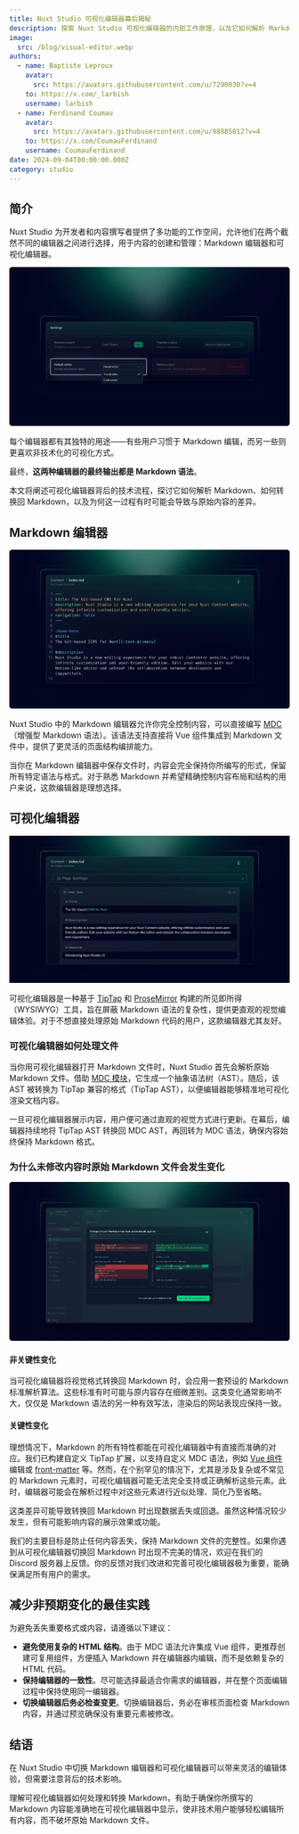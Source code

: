 ```yaml
---
title: Nuxt Studio 可视化编辑器幕后揭秘
description: 探索 Nuxt Studio 可视化编辑器的内部工作原理，以及它如何解析 Markdown 语法并重新生成内容。
image:
  src: /blog/visual-editor.webp
authors:
  - name: Baptiste Leproux
    avatar:
      src: https://avatars.githubusercontent.com/u/7290030?v=4
    to: https://x.com/_larbish
    username: larbish
  - name: Ferdinand Coumau
    avatar:
      src: https://avatars.githubusercontent.com/u/98885012?v=4
    to: https://x.com/CoumauFerdinand
    username: CoumauFerdinand
date: 2024-09-04T00:00:00.000Z
category: studio
---
```


## **简介**

Nuxt Studio 为开发者和内容撰写者提供了多功能的工作空间，允许他们在两个截然不同的编辑器之间进行选择，用于内容的创建和管理：Markdown 编辑器和可视化编辑器。

![从项目设置中选择你喜欢的编辑器](/blog/favorite-editor.webp)

每个编辑器都有其独特的用途——有些用户习惯于 Markdown 编辑，而另一些则更喜欢非技术化的可视化方式。

最终，**这两种编辑器的最终输出都是 Markdown 语法**。

本文将阐述可视化编辑器背后的技术流程，探讨它如何解析 Markdown、如何转换回 Markdown，以及为何这一过程有时可能会导致与原始内容的差异。

## **Markdown 编辑器**

![在 Nuxt Studio 中直接编辑 Markdown](/blog/markdown-editor.webp)

Nuxt Studio 中的 Markdown 编辑器允许你完全控制内容，可以直接编写 [MDC](/docs/files/markdown)（增强型 Markdown 语法）。该语法支持直接将 Vue 组件集成到 Markdown 文件中，提供了更灵活的页面结构编排能力。

当你在 Markdown 编辑器中保存文件时，内容会完全保持你所编写的形式，保留所有特定语法与格式。对于熟悉 Markdown 并希望精确控制内容布局和结构的用户来说，这款编辑器是理想选择。

## **可视化编辑器**

![在 Nuxt Studio 中使用可视化编辑器编辑你的内容](/blog/visual-editor.webp)

可视化编辑器是一种基于 [TipTap](https://tiptap.dev/) 和 [ProseMirror](https://prosemirror.net/) 构建的所见即所得（WYSIWYG）工具，旨在屏蔽 Markdown 语法的复杂性，提供更直观的视觉编辑体验。对于不想直接处理原始 Markdown 代码的用户，这款编辑器尤其友好。

### **可视化编辑器如何处理文件**

当你用可视化编辑器打开 Markdown 文件时，Nuxt Studio 首先会解析原始 Markdown 文件。借助 [MDC 模块](https://github.com/nuxt-modules/mdc)，它生成一个抽象语法树（AST）。随后，该 AST 被转换为 TipTap 兼容的格式（TipTap AST），以便编辑器能够精准地可视化渲染文档内容。

一旦可视化编辑器展示内容，用户便可通过直观的视觉方式进行更新。在幕后，编辑器持续地将 TipTap AST 转换回 MDC AST，再回转为 MDC 语法，确保内容始终保持 Markdown 格式。

### **为什么未修改内容时原始 Markdown 文件会发生变化**

![检测到自动 Markdown 解析时弹出提醒](/blog/automatic-parsing-modal.webp)

#### **非关键性变化**

当可视化编辑器将视觉格式转换回 Markdown 时，会应用一套预设的 Markdown 标准解析算法。这些标准有时可能与原内容存在细微差别。这类变化通常影响不大，仅仅是 Markdown 语法的另一种有效写法，渲染后的网站表现应保持一致。

#### **关键性变化**

理想情况下，Markdown 的所有特性都能在可视化编辑器中有直接而准确的对应。我们已构建自定义 TipTap 扩展，以支持自定义 MDC 语法，例如 [Vue 组件](/docs/files/markdown#vue-components)编辑或 [front-matter](/docs/files/markdown#front-matter) 等。然而，在个别罕见的情况下，尤其是涉及复杂或不常见的 Markdown 元素时，可视化编辑器可能无法完全支持或正确解析这些元素。此时，编辑器可能会在解析过程中对这些元素进行近似处理、简化乃至省略。

这类差异可能导致转换回 Markdown 时出现数据丢失或回退。虽然这种情况较少发生，但有可能影响内容的展示效果或功能。

我们的主要目标是防止任何内容丢失，保持 Markdown 文件的完整性。如果你遇到从可视化编辑器切换回 Markdown 时出现不完美的情况，欢迎在我们的 Discord 服务器上反馈。你的反馈对我们改进和完善可视化编辑器极为重要，能确保满足所有用户的需求。

## **减少非预期变化的最佳实践**

为避免丢失重要格式或内容，请遵循以下建议：

- **避免使用复杂的 HTML 结构**。由于 MDC 语法允许集成 Vue 组件，更推荐创建可复用组件，方便插入 Markdown 并在编辑器内编辑，而不是依赖复杂的 HTML 代码。
- **保持编辑器的一致性**。尽可能选择最适合你需求的编辑器，并在整个页面编辑过程中保持使用同一编辑器。
- **切换编辑器后务必检查变更**。切换编辑器后，务必在审核页面检查 Markdown 内容，并通过预览确保没有重要元素被修改。

## **结语**

在 Nuxt Studio 中切换 Markdown 编辑器和可视化编辑器可以带来灵活的编辑体验，但需要注意背后的技术影响。

理解可视化编辑器如何处理和转换 Markdown，有助于确保你所撰写的 Markdown 内容能准确地在可视化编辑器中显示，使非技术用户能够轻松编辑所有内容，而不破坏原始 Markdown 文件。

###